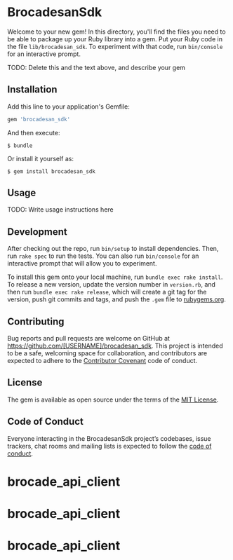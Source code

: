 # BrocadesanSdk

Welcome to your new gem! In this directory, you'll find the files you need to be able to package up your Ruby library into a gem. Put your Ruby code in the file `lib/brocadesan_sdk`. To experiment with that code, run `bin/console` for an interactive prompt.

TODO: Delete this and the text above, and describe your gem

## Installation

Add this line to your application's Gemfile:

```ruby
gem 'brocadesan_sdk'
```

And then execute:

    $ bundle

Or install it yourself as:

    $ gem install brocadesan_sdk

## Usage

TODO: Write usage instructions here

## Development

After checking out the repo, run `bin/setup` to install dependencies. Then, run `rake spec` to run the tests. You can also run `bin/console` for an interactive prompt that will allow you to experiment.

To install this gem onto your local machine, run `bundle exec rake install`. To release a new version, update the version number in `version.rb`, and then run `bundle exec rake release`, which will create a git tag for the version, push git commits and tags, and push the `.gem` file to [rubygems.org](https://rubygems.org).

## Contributing

Bug reports and pull requests are welcome on GitHub at https://github.com/[USERNAME]/brocadesan_sdk. This project is intended to be a safe, welcoming space for collaboration, and contributors are expected to adhere to the [Contributor Covenant](http://contributor-covenant.org) code of conduct.

## License

The gem is available as open source under the terms of the [MIT License](https://opensource.org/licenses/MIT).

## Code of Conduct

Everyone interacting in the BrocadesanSdk project’s codebases, issue trackers, chat rooms and mailing lists is expected to follow the [code of conduct](https://github.com/[USERNAME]/brocadesan_sdk/blob/master/CODE_OF_CONDUCT.md).
# brocade_api_client
# brocade_api_client
# brocade_api_client
